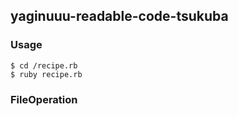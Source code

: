 ## yaginuuu-readable-code-tsukuba
### Usage
```
$ cd /recipe.rb
$ ruby recipe.rb
```

### FileOperation

